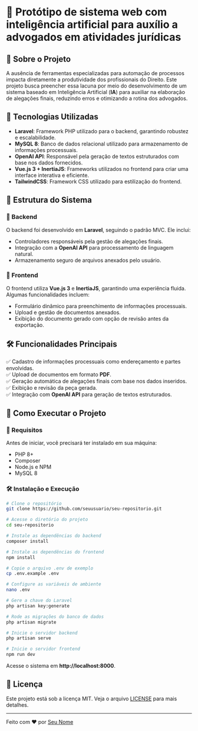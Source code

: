 # 📌 Protótipo de sistema web com inteligência artificial para auxílio a advogados em atividades jurídicas

## 📝 Sobre o Projeto
A ausência de ferramentas especializadas para automação de processos impacta diretamente a produtividade dos profissionais do Direito. Este projeto busca preencher essa lacuna por meio do desenvolvimento de um sistema baseado em Inteligência Artificial (**IA**) para auxiliar na elaboração de alegações finais, reduzindo erros e otimizando a rotina dos advogados.

## 🚀 Tecnologias Utilizadas
- **Laravel**: Framework PHP utilizado para o backend, garantindo robustez e escalabilidade.
- **MySQL 8**: Banco de dados relacional utilizado para armazenamento de informações processuais.
- **OpenAI API**: Responsável pela geração de textos estruturados com base nos dados fornecidos.
- **Vue.js 3 + InertiaJS**: Frameworks utilizados no frontend para criar uma interface interativa e eficiente.
- **TailwindCSS**: Framework CSS utilizado para estilização do frontend.
## 📂 Estrutura do Sistema
### 🔹 Backend
O backend foi desenvolvido em **Laravel**, seguindo o padrão MVC. Ele inclui:
- Controladores responsáveis pela gestão de alegações finais.
- Integração com a **OpenAI API** para processamento de linguagem natural.
- Armazenamento seguro de arquivos anexados pelo usuário.

### 🔹 Frontend
O frontend utiliza **Vue.js 3** e **InertiaJS**, garantindo uma experiência fluida. Algumas funcionalidades incluem:
- Formulário dinâmico para preenchimento de informações processuais.
- Upload e gestão de documentos anexados.
- Exibição do documento gerado com opção de revisão antes da exportação.

## 🛠 Funcionalidades Principais
✅ Cadastro de informações processuais como endereçamento e partes envolvidas.  
✅ Upload de documentos em formato **PDF**.  
✅ Geração automática de alegações finais com base nos dados inseridos.  
✅ Exibição e revisão da peça gerada.  
✅ Integração com **OpenAI API** para geração de textos estruturados.  

## 📌 Como Executar o Projeto
### 🔧 Requisitos
Antes de iniciar, você precisará ter instalado em sua máquina:
- PHP 8+
- Composer
- Node.js e NPM
- MySQL 8

### 🛠 Instalação e Execução
```bash
# Clone o repositório
git clone https://github.com/seuusuario/seu-repositorio.git

# Acesse o diretório do projeto
cd seu-repositorio

# Instale as dependências do backend
composer install

# Instale as dependências do frontend
npm install

# Copie o arquivo .env de exemplo
cp .env.example .env

# Configure as variáveis de ambiente
nano .env

# Gere a chave do Laravel
php artisan key:generate

# Rode as migrações do banco de dados
php artisan migrate

# Inicie o servidor backend
php artisan serve

# Inicie o servidor frontend
npm run dev
```

Acesse o sistema em **http://localhost:8000**.

## 📜 Licença
Este projeto está sob a licença MIT. Veja o arquivo [LICENSE](LICENSE) para mais detalhes.

---

Feito com ❤️ por [Seu Nome](https://github.com/seuusuario)